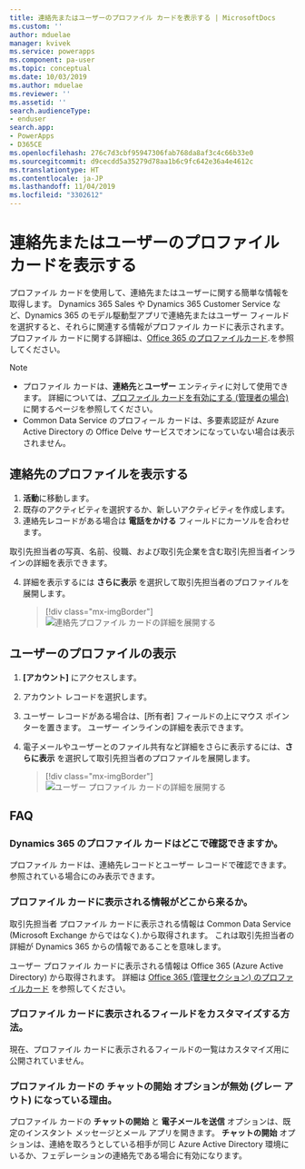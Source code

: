 ```yaml
---
title: 連絡先またはユーザーのプロファイル カードを表示する | MicrosoftDocs
ms.custom: ''
author: mduelae
manager: kvivek
ms.service: powerapps
ms.component: pa-user
ms.topic: conceptual
ms.date: 10/03/2019
ms.author: mduelae
ms.reviewer: ''
ms.assetid: ''
search.audienceType:
- enduser
search.app:
- PowerApps
- D365CE
ms.openlocfilehash: 276c7d3cbf95947306fab768da8af3c4c66b33e0
ms.sourcegitcommit: d9cecdd5a35279d78aa1b6c9fc642e36a4e4612c
ms.translationtype: HT
ms.contentlocale: ja-JP
ms.lasthandoff: 11/04/2019
ms.locfileid: "3302612"
---
```

# <a name="view-the-profile-card-for-a-contact-or-user"></a>連絡先またはユーザーのプロファイル カードを表示する

プロファイル カードを使用して、連絡先またはユーザーに関する簡単な情報を取得します。 Dynamics 365 Sales や Dynamics 365 Customer Service など、Dynamics 365 のモデル駆動型アプリで連絡先またはユーザー フィールドを選択すると、それらに関連する情報がプロファイル カードに表示されます。 プロファイル カードに関する詳細は、[Office 365 のプロファイルカード](https://support.office.com/article/Profile-cards-in-Office-365-e80f931f-5fc4-4a59-ba6e-c1e35a85b501).を参照してください。

> [!NOTE]
>  - プロファイル カードは、**連絡先**と**ユーザー** エンティティに対して使用できます。 詳細については、[プロファイル カードを有効にする (管理者の場合)](https://docs.microsoft.com/dynamics365/customer-engagement/admin/enable-profile-card) に関するページを参照してください。
>  - Common Data Service のプロフィール カードは、多要素認証が Azure Active Directory の Office Delve サービスでオンになっていない場合は表示されません。

## <a name="view-a-contacts-profile"></a>連絡先のプロファイルを表示する

1.  **活動**に移動します。
2.  既存のアクティビティを選択するか、新しいアクティビティを作成します。
3.  連絡先レコードがある場合は **電話をかける** フィールドにカーソルを合わせます。 

取引先担当者の写真、名前、役職、および取引先企業を含む取引先担当者インラインの詳細を表示できます。

4. 詳細を表示するには **さらに表示** を選択して取引先担当者のプロファイルを展開します。
 
    > [!div class="mx-imgBorder"] 
    > ![連絡先プロファイル カードの詳細を展開する](media/profile1.png "連絡先プロファイル カードの詳細を展開する")
   
 ## <a name="view-a-users-profile"></a>ユーザーのプロファイルの表示
 
1.  **[アカウント]** にアクセスします。
2.  アカウント レコードを選択します。
3.  ユーザー レコードがある場合は、[所有者] フィールドの上にマウス ポインターを置きます。 ユーザー インラインの詳細を表示できます。
4.  電子メールやユーザーとのファイル共有など詳細をさらに表示するには、**さらに表示** を選択して取引先担当者のプロファイルを展開します。
 
    > [!div class="mx-imgBorder"] 
    > ![ユーザー プロファイル カードの詳細を展開する](media/profile2.png "ユーザー プロファイル カードの詳細を展開する")


 ## <a name="faqs"></a>FAQ
 
### <a name="where-can-i-see-profile-cards-in-dynamics-365"></a>Dynamics 365 のプロファイル カードはどこで確認できますか。
プロファイル カードは、連絡先レコードとユーザー レコードで確認できます。 参照されている場合にのみ表示できます。

### <a name="where-is-information-shown-in-the-profile-card-coming-from"></a>プロファイル カードに表示される情報がどこから来るか。
取引先担当者 プロファイル カードに表示される情報は Common Data Service (Microsoft Exchange からではなく).から取得されます。 これは取引先担当者の詳細が Dynamics 365 からの情報であることを意味します。

ユーザー プロファイル カードに表示される情報は Office 365 (Azure Active Directory) から取得されます。 詳細は  [Office 365 (管理セクション) のプロファイルカード](https://support.office.com/article/Profile-cards-in-Office-365-e80f931f-5fc4-4a59-ba6e-c1e35a85b501) を参照してください。

### <a name="how-can-i-customize-the-fields-shown-on-the-profile-card"></a>プロファイル カードに表示されるフィールドをカスタマイズする方法。
現在、プロファイル カードに表示されるフィールドの一覧はカスタマイズ用に公開されていません。

### <a name="why-is-the-start-chat-option-on-the-profile-card-disabled-greyed-out"></a>プロファイル カードの **チャットの開始** オプションが無効 (グレー アウト) になっている理由。
プロファイル カードの **チャットの開始** と **電子メールを送信** オプションは、既定のインスタント メッセージとメール アプリを開きます。 **チャットの開始** オプションは、連絡を取ろうとしている相手が同じ Azure Active Directory 環境にいるか、フェデレーションの連絡先である場合に有効になります。


  
